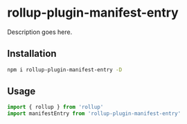 # rollup-plugin-manifest-entry

Description goes here.

## Installation

```sh
npm i rollup-plugin-manifest-entry -D
```

## Usage

```js
import { rollup } from 'rollup'
import manifestEntry from 'rollup-plugin-manifest-entry'
```
